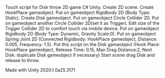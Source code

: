Touch script for Disk throw 2D game C# Unity. 
Create 2D scene.
Create HookPlace gameobject.
Put on gameobject Rigidbody 2D (Body Type: Static).
Create Disk gameobject.
Put on gameobject Circle Collider 2D.
Put on gameobject another Circle Collider 2D(set it as Trigger).
Edit size of the Trigger Collider 2D to comfort touch via mobile device.
Put on gameobject Rigidbody 2D (Body Type: Dynamic, Gravity Scale:0).
Put on gameobject Spring Joint 2D (Connected Rigidbody: HookPlace gameobject, Distance: 0.005, Frequency: 1.5).
Put this script on the Disk gameobject (Hook Place: HookPlace gameobject, Release Time: 0.15, Max Drag Distance:2, Next Disk: duplicate Disk gameobject if necessary)
Start scene drag Disk and release to throw.

Made with Unity 2020.1.0a25.3171

